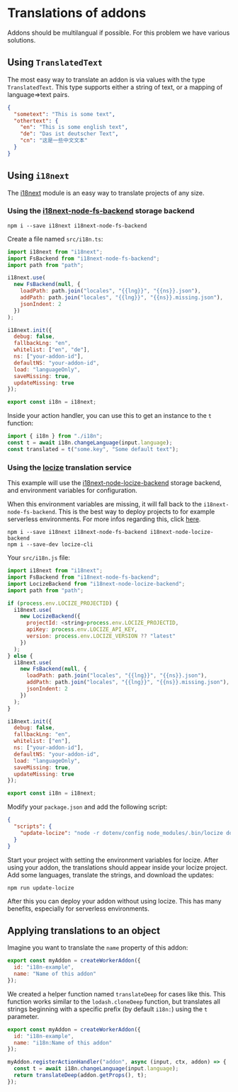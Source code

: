 # Translations of addons

Addons should be multilangual if possible. For this problem we have various solutions.

## Using `TranslatedText`

The most easy way to translate an addon is via values with the type `TranslatedText`.
This type supports either a string of text, or a mapping of language=>text pairs.

```json
{
  "sometext": "This is some text",
  "othertext": {
    "en": "This is some english text",
    "de": "Das ist deutscher Text",
    "cn": "这是一些中文文本"
  }
}
```

## Using `i18next`

The [i18next](https://www.i18next.com/) module is an easy way to translate projects of any size.

### Using the [i18next-node-fs-backend](https://github.com/i18next/i18next-node-fs-backend) storage backend

```shell
npm i --save i18next i18next-node-fs-backend
```

Create a file named `src/i18n.ts`:

```javascript
import i18next from "i18next";
import FsBackend from "i18next-node-fs-backend";
import path from "path";

i18next.use(
  new FsBackend(null, {
    loadPath: path.join("locales", "{{lng}}", "{{ns}}.json"),
    addPath: path.join("locales", "{{lng}}", "{{ns}}.missing.json"),
    jsonIndent: 2
  })
);

i18next.init({
  debug: false,
  fallbackLng: "en",
  whitelist: ["en", "de"],
  ns: ["your-addon-id"],
  defaultNS: "your-addon-id",
  load: "languageOnly",
  saveMissing: true,
  updateMissing: true
});

export const i18n = i18next;
```

Inside your action handler, you can use this to get an instance to the `t` function:

```javascript
import { i18n } from "./i18n";
const t = await i18n.changeLanguage(input.language);
const translated = t("some.key", "Some default text");
```

### Using the [locize](https://www.locize.io/) translation service

This example will use the [i18next-node-locize-backend](https://github.com/locize/i18next-node-locize-backend) storage backend, and environment variables for configuration.

When this environment variables are missing, it will fall back to the `i18next-node-fs-backend`. This is the best way to deploy projects to for example serverless environments. For more infos regarding this, click [here](https://github.com/locize/i18next-node-locize-backend#important-advice-for-serverless-environments---aws-lambda-google-cloud-functions-azure-functions-etc).

```shell
npm i --save i18next i18next-node-fs-backend i18next-node-locize-backend
npm i --save-dev locize-cli
```

Your `src/i18n.js` file:

```javascript
import i18next from "i18next";
import FsBackend from "i18next-node-fs-backend";
import LocizeBackend from "i18next-node-locize-backend";
import path from "path";

if (process.env.LOCIZE_PROJECTID) {
  i18next.use(
    new LocizeBackend({
      projectId: <string>process.env.LOCIZE_PROJECTID,
      apiKey: process.env.LOCIZE_API_KEY,
      version: process.env.LOCIZE_VERSION ?? "latest"
    })
  );
} else {
  i18next.use(
    new FsBackend(null, {
      loadPath: path.join("locales", "{{lng}}", "{{ns}}.json"),
      addPath: path.join("locales", "{{lng}}", "{{ns}}.missing.json"),
      jsonIndent: 2
    })
  );
}

i18next.init({
  debug: false,
  fallbackLng: "en",
  whitelist: ["en"],
  ns: ["your-addon-id"],
  defaultNS: "your-addon-id",
  load: "languageOnly",
  saveMissing: true,
  updateMissing: true
});

export const i18n = i18next;
```

Modify your `package.json` and add the following script:

```json
{
  "scripts": {
    "update-locize": "node -r dotenv/config node_modules/.bin/locize download --path locales --clean=true"
  }
}
```

Start your project with setting the environment variables for locize. After using your addon, the translations should appear inside your locize project. Add some languages, translate the strings, and download the updates:

```shell
npm run update-locize
```

After this you can deploy your addon without using locize. This has many benefits, especially for serverless environments.

## Applying translations to an object

Imagine you want to translate the `name` property of this addon:

```javascript
export const myAddon = createWorkerAddon({
  id: "i18n-example",
  name: "Name of this addon"
});
```

We created a helper function named `translateDeep` for cases like this. This function works similar to the `lodash.cloneDeep` function, but translates all strings beginning with a specific prefix (by default `i18n:`) using the `t` parameter.

```javascript
export const myAddon = createWorkerAddon({
  id: "i18n-example",
  name: "i18n:Name of this addon"
});

myAddon.registerActionHandler("addon", async (input, ctx, addon) => {
  const t = await i18n.changeLanguage(input.language);
  return translateDeep(addon.getProps(), t);
});
```
